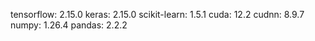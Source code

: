 tensorflow:  2.15.0
keras:  2.15.0
scikit-learn:  1.5.1
cuda: 12.2
cudnn: 8.9.7
numpy:  1.26.4
pandas:  2.2.2
